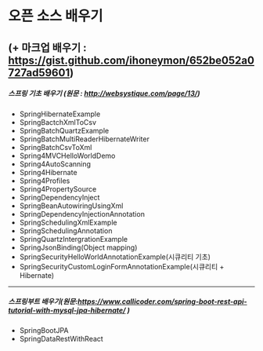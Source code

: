 오픈 소스 배우기 
===============
(+ 마크업 배우기 : https://gist.github.com/ihoneymon/652be052a0727ad59601)
-------------------------------------------------------------------------

##### 스프링 기초 배우기 (원문 : http://websystique.com/page/13/)
* SpringHibernateExample
* SpringBactchXmlToCsv
* SpringBatchQuartzExample
* SpringBatchMultiReaderHibernateWriter
* SpringBatchCsvToXml
* Spring4MVCHelloWorldDemo 
* Spring4AutoScanning
* Spring4Hibernate
* Spring4Profiles
* Spring4PropertySource
* SpringDependencyInject
* SpringBeanAutowiringUsingXml
* SpringDependencyInjectionAnnotation
* SpringSchedulingXmlExample
* SpringSchedulingAnnotation
* SpringQuartzIntergrationExample
* SpringJsonBinding(Object mapping)
* SpringSecurityHelloWorldAnnotationExample(시큐리티 기초)
* SpringSecurityCustomLoginFormAnnotationExample(시큐리티 + Hibernate)
------
##### 스프링부트 배우기(원문:https://www.callicoder.com/spring-boot-rest-api-tutorial-with-mysql-jpa-hibernate/ )
* SpringBootJPA
* SpringDataRestWithReact
